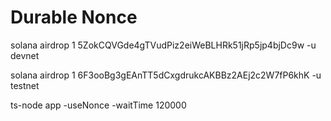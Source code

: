 # Durable Nonce

solana airdrop 1 5ZokCQVGde4gTVudPiz2eiWeBLHRk51jRp5jp4bjDc9w -u devnet

solana airdrop 1 6F3ooBg3gEAnTT5dCxgdrukcAKBBz2AEj2c2W7fP6khK -u testnet

ts-node app -useNonce -waitTime 120000